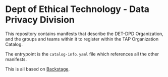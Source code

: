 #   Dept of Ethical Technology - Data Privacy Division

This repository contains manifests that describe the DET-DPD Organization, and the groups and teams within it to register within the TAP Organization Catalog.

The entrypoint is the `catalog-info.yaml` file which references all the other manifests.

This is all based on [Backstage](https://backstage.io/).